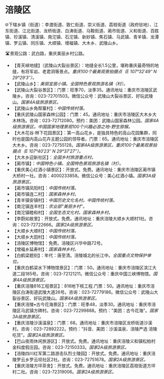 # 涪陵区  
🌐下辖乡镇（街道）：李渡街道、敦仁街道、崇义街道、荔枝街道（政府驻地）、江东街道、江北街道、龙桥街道、白涛街道、马鞍街道、蔺市街道、义和街道、百胜镇、珍溪镇、清溪镇、南沱镇、石沱镇、新妙镇、焦石镇、马武镇、青羊镇、龙潭镇、罗云镇、同乐镇、大顺镇、增福镇、大木乡、武陵山乡。  
  
🛣️景观公路：武白路，重庆美丽乡村公路。  
  
* 【青天峡地缝】（武陵山大裂谷景区）：地缝全长1.5公里，堪称重庆最奇特的地缝，有将军岩、老君洞等景点。*重庆100个最美观景拍摄点（E 107°32′49″ N 29°29′3″）。*
* 【武陵山乡】：*美丽宜居小镇。全国特色景观旅游名镇（村）。*
* 【武陵山大裂谷景区】：门票：旺季70，淡季35。通讯地址：重庆市涪陵区武陵乡。咨询：023-72701503。微信公众号：武陵山大裂谷景区、好玩武陵山。*国家4A级旅游景区。*  
* 【武陵山乡角帮寨村】：*中国传统村落。*  
* 【重庆武陵山国家森林公园】：门票：45。通讯地址：重庆市涪陵区大木乡大木林场。咨询：023-72712080。预约：美团：武陵山国家森林公园。*国家4A级旅游景区。中国国家地理景观100个兴趣必游之地-野生猕猴。*  
* 【大木花谷·林下花园景区】：第一高山花乡，是独具特色的高山花园集群，同时也是国内高山花卉主题公园的领导者。门票：65。通讯地址：重庆市涪陵区大木乡。咨询：023-72755128。*国家4A级旅游景区。重庆100个最美观景拍摄点（E 107°40′23″ N 29°37′27″）。*  
* 【大木乡迎新社区】：*全国乡村旅游重点村。*
* 【蔺市镇】：*中国特色小镇。全国特色景观旅游名镇（村）。*
* 【重庆美心红酒小镇景区】：开放式。免费。通讯地址：重庆市涪陵区蔺市镇大桥村一社。咨询：4000233858。微信公众号：美心红酒小镇。*国家3A级旅游景区。*  
* 【蔺市镇凤阳村】：*中国传统村落。*
* 【蔺市镇连二村】：*国家森林乡村。*
* 【青羊镇安镇村】：*中国历史文化名村。中国传统村落。*
* 【南沱镇连丰村】：*农业部“美丽乡村”。*
* 【南沱镇睦和村】：*全国生态文化村。国家森林乡村。*
* 【李蔚如故里】：开放式。免费。通讯地址：重庆涪陵大顺乡大顺村1社。咨询：023-72722666。*国家2A级旅游景区。*  
* 【大顺乡大顺村】：*中国传统村落。*
* 【大顺乡大田村】：*中国传统村落。*
* 【涪陵区博物馆】：免费。涪陵区兴华中路72号。
* 【增福乡延寿村】：*国家森林乡村。*
* 【白鹤梁题刻】：年代：唐至清。涪陵城北的长江中。*全国重点文物保护单位。*  
* 【重庆白鹤梁水下博物馆景区】：门票：50。通讯地址：重庆市涪陵区滨江大道二段185号。咨询：023-72121211。微信公众号：重庆中国三峡博物馆。*国家4A级旅游景区。*  
* 【重庆涪陵816工程景区】：816地下核工程.门票：50。通讯地址：重庆市涪陵区白涛街道武陵大道26号。咨询：023-72779186。微信公众号：武陵山大裂谷景区、好玩武陵山。*国家4A级旅游景区。*  
* 【重庆涪陵•古今花海景区】：门票：旺季48，淡季30。通讯地址：重庆市涪陵区马武镇方碑村。咨询：023-72299888。预约："美团：古今花海"。*国家3A级旅游景区。*  
* 【重庆涪陵沙溪温泉】：门票：68。通讯地址：重庆市涪陵区龙桥街道沙溪村。咨询：023-72892222。预约："抖音、美团：沙溪温泉、涪陵严选 涪陵吃货"。*国家2A级旅游景区。*  
* 【巴山夜雨休闲旅游区】：开放式。免费。通讯地址：重庆涪陵义和镇松柏村金科度假庄园。咨询：023-72150333。*国家2A级旅游景区。*  
* 【涪陵四川红军第二路游击队烈士陵园】：开放式。免费。通讯地址：重庆涪陵罗云乡罗云坝社区2社。咨询：023-72751678。*国家2A级旅游景区。*  
* 【重庆涪陵方坪茶舍】：开放式。免费。通讯地址：重庆涪陵区荔枝街道方坪村二社。咨询：023-72319006。*国家2A级旅游景区。*  